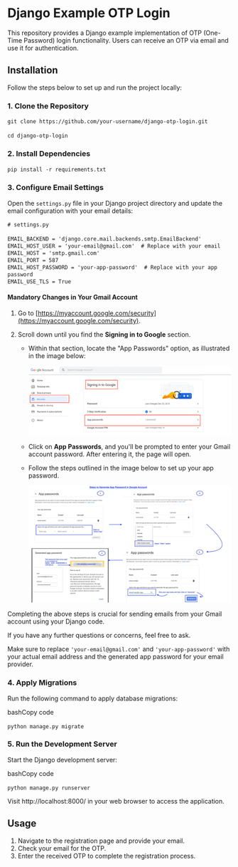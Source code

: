 # Django Example OTP Login

This repository provides a Django example implementation of OTP (One-Time Password) login functionality. Users can receive an OTP via email and use it for authentication.

## Installation

Follow the steps below to set up and run the project locally:

### 1\. Clone the Repository

```
git clone https://github.com/your-username/django-otp-login.git

cd django-otp-login
```

### 2\. Install Dependencies

`pip install -r requirements.txt` 

### 3\. Configure Email Settings

Open the `settings.py` file in your Django project directory and update the email configuration with your email details:


```
# settings.py

EMAIL_BACKEND = 'django.core.mail.backends.smtp.EmailBackend'
EMAIL_HOST_USER = 'your-email@gmail.com'  # Replace with your email
EMAIL_HOST = 'smtp.gmail.com'
EMAIL_PORT = 587
EMAIL_HOST_PASSWORD = 'your-app-password'  # Replace with your app password
EMAIL_USE_TLS = True
``` 
#### Mandatory Changes in Your Gmail Account

1. Go to [https://myaccount.google.com/security](https://myaccount.google.com/security).
    
2. Scroll down until you find the **Signing in to Google** section.
    
    - Within that section, locate the "App Passwords" option, as illustrated in the image below:
        
        ![App Passwords](images/path_to_app_pwd.png)
        
    - Click on **App Passwords**, and you'll be prompted to enter your Gmail account password. After entering it, the page will open.
        
    - Follow the steps outlined in the image below to set up your app password.
        
        ![Setup App Password](images/setup_app_pwd.jpg)
        

Completing the above steps is crucial for sending emails from your Gmail account using your Django code.

If you have any further questions or concerns, feel free to ask.

Make sure to replace `'your-email@gmail.com'` and `'your-app-password'` with your actual email address and the generated app password for your email provider.

### 4\. Apply Migrations

Run the following command to apply database migrations:

bashCopy code

`python manage.py migrate` 

### 5\. Run the Development Server

Start the Django development server:

bashCopy code

`python manage.py runserver` 

Visit http://localhost:8000/ in your web browser to access the application.

## Usage

1. Navigate to the registration page and provide your email.
2. Check your email for the OTP.
3. Enter the received OTP to complete the registration process.
